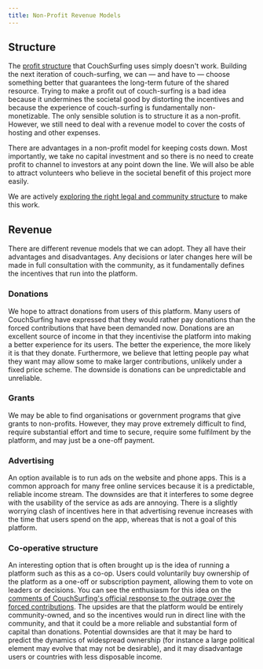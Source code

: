 ```yaml
---
title: Non-Profit Revenue Models
---
```


## Structure

The [profit structure](/issues/profit-and-incentives) that CouchSurfing uses simply doesn't work. Building the next iteration of couch-surfing, we can — and have to — choose something better that guarantees the long-term future of the shared resource. Trying to make a profit out of couch-surfing is a bad idea because it undermines the societal good by distorting the incentives and because the experience of couch-surfing is fundamentally non-monetizable. The only sensible solution is to structure it as a non-profit. However, we still need to deal with a revenue model to cover the costs of hosting and other expenses.

There are advantages in a non-profit model for keeping costs down. Most importantly, we take no capital investment and so there is no need to create profit to channel to investors at any point down the line. We will also be able to attract volunteers who believe in the societal benefit of this project more easily.

We are actively [exploring the right legal and community structure](/governance) to make this work.

## Revenue

There are different revenue models that we can adopt. They all have their advantages and disadvantages. Any decisions or later changes here will be made in full consultation with the community, as it fundamentally defines the incentives that run into the platform.

### Donations

We hope to attract donations from users of this platform. Many users of CouchSurfing have expressed that they would rather pay donations than the forced contributions that have been demanded now. Donations are an excellent source of income in that they incentivise the platform into making a better experience for its users. The better the experience, the more likely it is that they donate. Furthermore, we believe that letting people pay what they want may allow some to make larger contributions, unlikely under a fixed price scheme. The downside is donations can be unpredictable and unreliable.

### Grants

We may be able to find organisations or government programs that give grants to non-profits. However, they may prove extremely difficult to find, require substantial effort and time to secure, require some fulfilment by the platform, and may just be a one-off payment.

### Advertising

An option available is to run ads on the website and phone apps. This is a common approach for many free online services because it is a predictable, reliable income stream. The downsides are that it interferes to some degree with the usability of the service as ads are annoying. There is a slightly worrying clash of incentives here in that advertising revenue increases with the time that users spend on the app, whereas that is not a goal of this platform.

### Co-operative structure

An interesting option that is often brought up is the idea of running a platform such as this as a co-op. Users could voluntarily buy ownership of the platform as a one-off or subscription payment, allowing them to vote on leaders or decisions. You can see the enthusiasm for this idea on the [comments of CouchSurfing's official response to the outrage over the forced contributions](https://blog.couchsurfing.com/we-hear-you/#comments). The upsides are that the platform would be entirely community-owned, and so the incentives would run in direct line with the community, and that it could be a more reliable and substantial form of capital than donations. Potential downsides are that it may be hard to predict the dynamics of widespread ownership (for instance a large political element may evolve that may not be desirable), and it may disadvantage users or countries with less disposable income.
